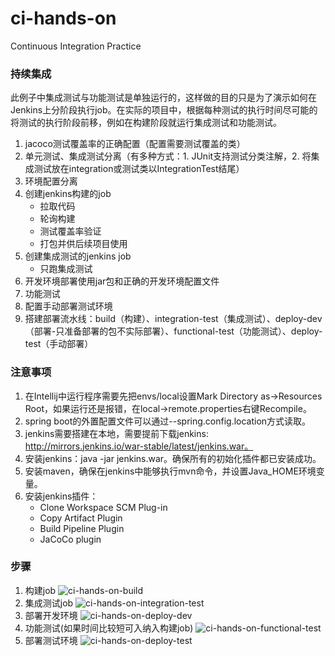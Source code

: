 # ci-hands-on
Continuous Integration Practice


### 持续集成

此例子中集成测试与功能测试是单独运行的，这样做的目的只是为了演示如何在Jenkins上分阶段执行job。在实际的项目中，根据每种测试的执行时间尽可能的将测试的执行阶段前移，例如在构建阶段就运行集成测试和功能测试。

1. jacoco测试覆盖率的正确配置（配置需要测试覆盖的类）
2. 单元测试、集成测试分离（有多种方式：1. JUnit支持测试分类注解，2. 将集成测试放在integration或测试类以IntegrationTest结尾）
3. 环境配置分离
4. 创建jenkins构建的job
    * 拉取代码
    * 轮询构建
    * 测试覆盖率验证
    * 打包并供后续项目使用
5. 创建集成测试的jenkins job
    * 只跑集成测试
6. 开发环境部署使用jar包和正确的开发环境配置文件
7. 功能测试
8. 配置手动部署测试环境
9. 搭建部署流水线：build（构建）、integration-test（集成测试）、deploy-dev（部署-只准备部署的包不实际部署）、functional-test（功能测试）、deploy-test（手动部署）


### 注意事项

1. 在Intellij中运行程序需要先把envs/local设置Mark Directory as->Resources Root，如果运行还是报错，在local->remote.properties右键Recompile。
2. spring boot的外置配置文件可以通过--spring.config.location方式读取。
3. jenkins需要搭建在本地，需要提前下载jenkins: http://mirrors.jenkins.io/war-stable/latest/jenkins.war。
4. 安装jenkins：java -jar jenkins.war。确保所有的初始化插件都已安装成功。
5. 安装maven，确保在jenkins中能够执行mvn命令，并设置Java_HOME环境变量。
6. 安装jenkins插件：
    * Clone Workspace SCM Plug-in
    * Copy Artifact Plugin
    * Build Pipeline Plugin
    * JaCoCo plugin

### 步骤

1. 构建job
   ![ci-hands-on-build](docs/images/ci-hands-on-build.png)
2. 集成测试job
   ![ci-hands-on-integration-test](docs/images/ci-hands-on-integration-test.png)
3. 部署开发环境
   ![ci-hands-on-deploy-dev](docs/images/ci-hands-on-deploy-dev.png)
4. 功能测试(如果时间比较短可入纳入构建job)
   ![ci-hands-on-functional-test](docs/images/ci-hands-on-functional-test.png)
5. 部署测试环境
   ![ci-hands-on-deploy-test](docs/images/ci-hands-on-deploy-test.png)
